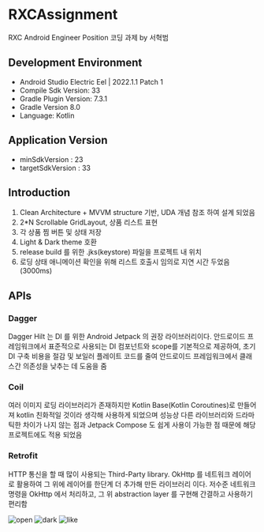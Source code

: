 # RXCAssignment
RXC Android Engineer Position 코딩 과제 by 서혁범 <br />

## Development Environment
- Android Studio Electric Eel | 2022.1.1 Patch 1
- Compile Sdk Version: 33
- Gradle Plugin Version: 7.3.1
- Gradle Version 8.0
- Language: Kotlin

## Application Version
- minSdkVersion : 23
- targetSdkVersion : 33

## Introduction
1. Clean Architecture + MVVM structure 기반, UDA 개념 참조 하여 설계 되었음
2. 2*N Scrollable GridLayout, 상품 리스트 표현 
3. 각 상품 찜 버튼 및 상태 저장
4. Light & Dark theme 호환
5. release build 를 위한 .jks(keystore) 파일을 프로젝트 내 위치
6. 로딩 상태 애니메이션 확인을 위해 리스트 호출시 임의로 지연 시간 두었음(3000ms)

## APIs
### Dagger
Dagger Hilt 는 DI 를 위한 Android Jetpack 의 권장 라이브러리이다. 안드로이드 프레임워크에서 표준적으로 사용되는 DI 컴포넌트와 scope를 기본적으로 제공하여, 초기 DI 구축 비용을 절감 및 보일러 플레이트 코드를 줄여 안드로이드 프레임워크에서 클래스간 의존성을 낮추는 데 도움을 줌 <br />

### Coil 
여러 이미지 로딩 라이브러리가 존재하지만 Kotlin Base(Kotlin Coroutines)로 만들어져 kotlin 친화적일 것이라 생각해 사용하게 되었으며 성능상 다른 라이브러리와 드라마틱한 차이가 나지 않는 점과 Jetpack Compose 도 쉽게 사용이 가능한 점 때문에 해당 프로젝트에도 적용 되었음 <br />

### Retrofit
HTTP 통신을 할 때 많이 사용되는 Third-Party library. OkHttp 를 네트워크 레이어로 활용하여 그 위에 레이어를 한단계 더 추가해 만든 라이브러리 이다. 저수준 네트워크 명령을 OkHttp 에서 처리하고, 그 위 abstraction layer 를 구현해 간결하고 사용하기 편리함 <br />

![open](https://github.com/hyeok713/RXCAssignment/assets/72484451/8b013986-546d-4e12-b7ca-791295c17418)
![dark](https://github.com/hyeok713/RXCAssignment/assets/72484451/a6245091-1c0e-489f-b0ba-efc4f06c807f)
![like](https://github.com/hyeok713/RXCAssignment/assets/72484451/af0080c2-c9d6-44d6-bbcf-9ab55cf85bf4)
